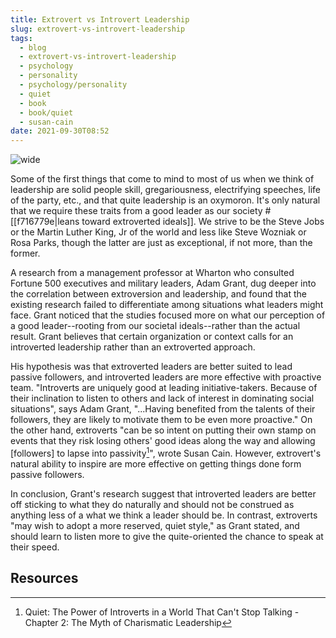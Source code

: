 ```yaml
---
title: Extrovert vs Introvert Leadership
slug: extrovert-vs-introvert-leadership
tags:
  - blog
  - extrovert-vs-introvert-leadership
  - psychology
  - personality
  - psychology/personality
  - quiet
  - book
  - book/quiet
  - susan-cain
date: 2021-09-30T08:52
---
```


![wide](https://www.stockvault.net/data/2018/08/02/253555/preview16.jpg "image from Stockvault (cc)")

Some of the first things that come to mind to most of us when we think of
leadership are solid people skill, gregariousness, electrifying speeches, life
of the party, etc., and that quite leadership is an oxymoron. It's only natural
that we require these traits from a good leader as our society
#[[f716779e|leans toward extroverted ideals]]. We strive to be the Steve Jobs or
the Martin Luther King, Jr of the world and less like Steve Wozniak or Rosa
Parks, though the latter are just as exceptional, if not more, than the former.

A research from a management professor at Wharton who consulted Fortune 500
executives and military leaders, Adam Grant, dug deeper into the correlation
between extroversion and leadership, and found that the existing research failed
to differentiate among situations what leaders might face. Grant noticed that
the studies focused more on what our perception of a good leader--rooting
from our societal ideals--rather than the actual result. Grant believes that
certain organization or context calls for an introverted leadership rather than
an extroverted approach.

His hypothesis was that extroverted leaders are better suited to lead passive
followers, and introverted leaders are more effective with proactive team.
"Introverts are uniquely good at leading initiative-takers. Because of their
inclination to listen to others and lack of interest in dominating social
situations", says Adam Grant, "...Having benefited from the talents of their
followers, they are likely to motivate them to be even more proactive." On the
other hand, extroverts "can be so intent on putting their own stamp on events
that they risk losing others' good ideas along the way and allowing [followers]
to lapse into passivity[^1]", wrote Susan Cain. However, extrovert's natural
ability to inspire are more effective on getting things done form passive
followers.

In conclusion, Grant's research suggest that introverted leaders are better off
sticking to what they do naturally and should not be construed as anything less
of a what we think a leader should be. In contrast, extroverts "may wish to
adopt a more reserved, quiet style," as Grant stated, and should learn to listen
more to give the quite-oriented the chance to speak at their speed.


## Resources

[^1]: Quiet: The Power of Introverts in a World That Can't Stop Talking - Chapter 2: The Myth of Charismatic Leadership


